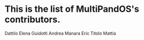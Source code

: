 # This is the list of MultiPandOS's contributors.

Dattilo Elena
Guidotti Andrea
Manara Eric
Titolo Mattia